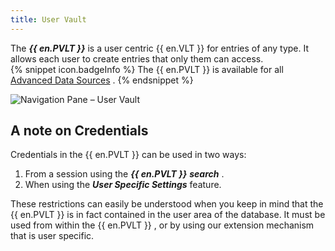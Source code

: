```yaml
---
title: User Vault
---
```

The ***{{ en.PVLT }}*** is a user centric {{ en.VLT }} for entries of any type. It allows each user to create entries that only them can access.  
{% snippet icon.badgeInfo %} 
The {{ en.PVLT }} is available for all [Advanced Data Sources](/rdm/windows/data-sources/data-sources-types/advanced-data-sources/) . 
{% endsnippet %}
 
![Navigation Pane – User Vault](https://webdevolutions.azureedge.net/docs/en/rdm/windows/clip11205.png) 

## A note on Credentials 

Credentials in the {{ en.PVLT }} can be used in two ways:  

1. From a session using the ***{{ en.PVLT }}*** ***search*** . 
1. When using the ***User Specific Settings*** feature. 

These restrictions can easily be understood when you keep in mind that the {{ en.PVLT }} is in fact contained in the user area of the database. It must be used from within the {{ en.PVLT }} , or by using our extension mechanism that is user specific. 

